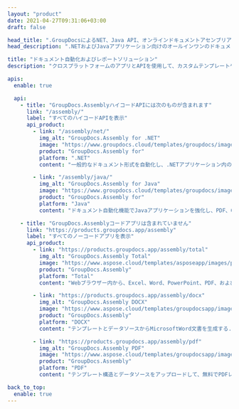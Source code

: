 ```yaml
---
layout: "product"
date: 2021-04-27T09:31:06+03:00
draft: false

head_title: ".GroupDocsによるNET、Java API、オンラインドキュメントアセンブリアプリ"
head_description: ".NETおよびJavaアプリケーション向けのオールインワンのドキュメント自動化およびレポートソリューションを入手してください。カスタムテンプレートとデータからすべての一般的なドキュメントを生成します."

title: "ドキュメント自動化およびレポートソリューション"
description: "クロスプラットフォームのアプリとAPIを使用して、カスタムテンプレートやさまざまなデータソースからさまざまな形式でレポートを自動生成します."

apis:
  enable: true

  api:
    - title: "GroupDocs.AssemblyハイコードAPIには次のものが含まれます"
      link: "/assembly/"
      label: "すべてのハイコードAPIを表示"
      api_product:
        - link: "/assembly/net/"
          img_alt: "GroupDocs.Assembly for .NET"
          image: "https://www.groupdocs.cloud/templates/groupdocs/images/product-logos/groupdocs-assembly-net.png"
          product: "GroupDocs.Assembly for"
          platform: ".NET"
          content: "一般的なドキュメント形式を自動化し、.NETアプリケーション内のカスタムテンプレートとデータを使用して高品質のレポートを生成するネイティブ.NET API."

        - link: "/assembly/java/"
          img_alt: "GroupDocs.Assembly for Java"
          image: "https://www.groupdocs.cloud/templates/groupdocs/images/product-logos/groupdocs-assembly-java.png"
          product: "GroupDocs.Assembly for"
          platform: "Java"
          content: "ドキュメント自動化機能でJavaアプリケーションを強化し、PDF、Office、HTMLなどのカスタムレポートをすばやく作成します."

    - title: "GroupDocs.Assemblyコードアプリは含まれていません"
      link: "https://products.groupdocs.app/assembly"
      label: "すべてのノーコードアプリを表示"
      api_product:
        - link: "https://products.groupdocs.app/assembly/total"
          img_alt: "GroupDocs.Assembly Total"
          image: "https://www.aspose.cloud/templates/asposeapp/images/products/logo/aspose_assembly-app.png"
          product: "GroupDocs.Assembly"
          platform: "Total"
          content: "Webブラウザー内から、Excel、Word、PowerPoint、PDF、およびその他の多くのファイルタイプでレポートを生成します."

        - link: "https://products.groupdocs.app/assembly/docx"
          img_alt: "GroupDocs.Assembly DOCX"
          image: "https://www.aspose.cloud/templates/groupdocsapp/images/products/logo/groupdocs_words-app.png"
          product: "GroupDocs.Assembly"
          platform: "DOCX"
          content: "テンプレートとデータソースからMicrosoftWord文書を生成する."

        - link: "https://products.groupdocs.app/assembly/pdf"
          img_alt: "GroupDocs.Assembly PDF"
          image: "https://www.aspose.cloud/templates/groupdocsapp/images/products/logo/groupdocs_pdf-app.png"
          product: "GroupDocs.Assembly"
          platform: "PDF"
          content: "テンプレート構造とデータソースをアップロードして、無料でPDFレポートを生成します."

back_to_top:
  enable: true
---
```

